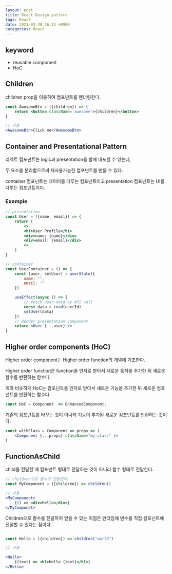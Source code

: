 ```yaml
---
layout: post
title: React Design pattern
tags: React
date: 2021-03-30 16:21 +0900
categories: React
---
```


## keyword

- reusable component
- HoC

## Children

children prop을 이용하여 컴포넌트를 렌더링한다.

```jsx
const AwesomeBtn = ({children}) => {
    return <button className='awesome'>{children}</button>
}

// 사용
<AwesomeBtn>Click me</AwesomeBtn>
```

## Container and Presentational Pattern

리엑트 컴포넌트는 logic과 presentation을 함께 내포할 수 있는데,

두 요소를 분리함으로써 재사용가능한 컴포넌트를 만들 수 있다.

container 컴포넌트는 데이터를 다루는 컴포넌트이고 presentation 컴포넌트는 UI를 다루는 컴포넌트이다.

### Example

```jsx
// presentation
const User = ({name, email}) => {
    return (
        <>
        <h1>User Profile</h1>
        <div>name: {name}</div>
        <div>email: {email}</div>
        <>
    )
}
```

```jsx
// container
const UserContainer = () => {
    const [user, setUser] = userState({
        name: "",
        email: ""
    })

    useEffect(async () => {
        // fetch user data by API call
        const data = read(userId)
        setUser(data)
    })
    // Render presentation component
    return <User {...user} />
}
```

## Higher order components (HoC)

Higher order component는 Higher order function의 개념에 기초한다.

Higher order function은 function을 인자로 받아서 새로운 동작을 추가한 뒤 새로운 함수를 반환하는 함수다.

이와 비슷하게 HoC는 컴포넌트를 인자로 받아서 새로운 기능을 추가한 뒤 새로운 컴포넌트를 반환하는 함수다.

```jsx
const HoC = Component  => EnhancedComponent;
```

기존의 컴포넌트를 바꾸는 것이 아니라 기능이 추가된 새로운 컴포넌트를 반환하는 것이다.

```jsx
const withClass = Component => props => (
    <Component {...props} className="my-class" />
)
```

## FunctionAsChild

child를 전달할 때 컴포넌트 형태로 전달하는 것이 아니라 함수 형태로 전달한다.

```jsx
// children으로 함수가 전달된다.
const MyComponent = ({children}) => children()

// 사용
<MyComponent>
    {() => <div>Hello</div>}
</MyComponet>
```

Children으로 함수를 전달하여 얻을 수 있는 이점은 런타임에 변수를 직접 컴포넌트에 전달할 수 있다는 점이다.

```jsx

const Hello = ({children}) => children("world")

// 사용

<Hello>
    {(text) => <h1>Hello {text}</h1>}
</Hello>

```
